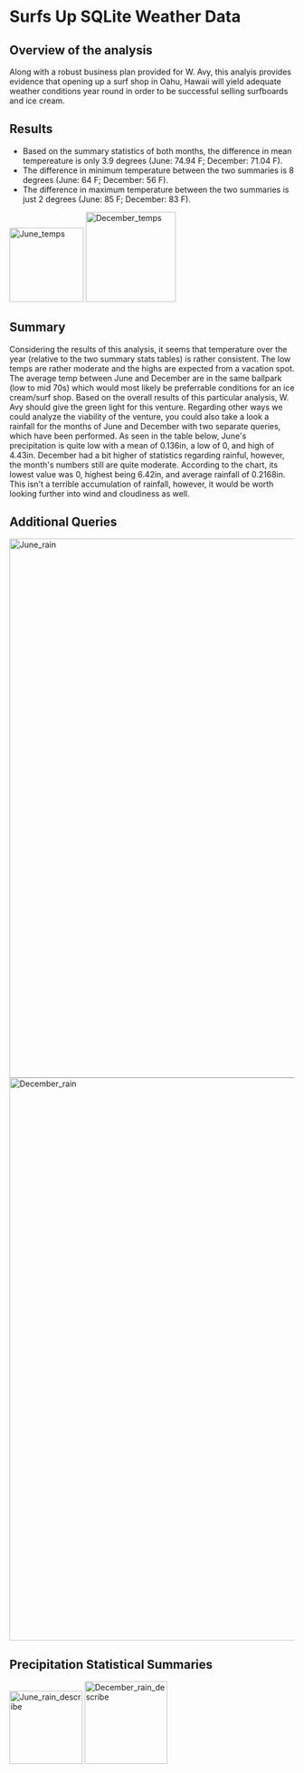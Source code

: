 # Surfs Up SQLite Weather Data
## Overview of the analysis
Along with a robust business plan provided for W. Avy, this analyis provides evidence that opening up a surf shop in Oahu, Hawaii will yield adequate weather conditions year round in order to be successful selling surfboards and ice cream.

## Results
- Based on the summary statistics of both months, the difference in mean tempereature is only 3.9 degrees (June: 74.94 F; December: 71.04 F).
- The difference in minimum temperature between the two summaries is 8 degrees (June: 64 F; December: 56 F).
- The difference in maximum temperature between the two summaries is just 2 degrees (June: 85 F; December: 83 F).

<img width="131" alt="June_temps" src="https://user-images.githubusercontent.com/85330159/129416805-8c3efdf9-4536-41a4-8b3f-dba7fe3499c3.png">

<img width="159" alt="December_temps" src="https://user-images.githubusercontent.com/85330159/129416808-33869a3f-bf6c-42e7-9e7e-40795b3f1b74.png">


## Summary
Considering the results of this analysis, it seems that temperature over the year (relative to the two summary stats tables) is rather consistent. The low temps are rather moderate and the highs are expected from a vacation spot. The average temp between June and December are in the same ballpark (low to mid 70s) which would most likely be preferrable conditions for an ice cream/surf shop. Based on the overall results of this particular analysis, W. Avy should give the green light for this venture. Regarding other ways we could analyze the viability of the venture, you could also take a look a rainfall for the months of June and December with two separate queries, which have been performed. As seen in the table below, June's precipitation is quite low with a mean of 0.136in, a low of 0, and high of 4.43in. December had a bit higher of statistics regarding rainful, however, the month's numbers still are quite moderate. According to the chart, its lowest value was 0, highest being 6.42in, and average rainfall of 0.2168in. This isn't a terrible accumulation of rainfall, however, it would be worth looking further into wind and cloudiness as well.

## Additional Queries
<img width="952" alt="June_rain" src="https://user-images.githubusercontent.com/85330159/129416612-e93d0d6b-688e-4eae-8ebb-8c610456f9f3.png">

<img width="994" alt="December_rain" src="https://user-images.githubusercontent.com/85330159/129416631-3c12f9c1-4c60-4b24-b937-ab11a5dacec4.png">

## Precipitation Statistical Summaries
<img width="129" alt="June_rain_describe" src="https://user-images.githubusercontent.com/85330159/129416668-029c2217-a041-4d6f-a33e-bc4a752c0f5d.png">

<img width="146" alt="December_rain_describe" src="https://user-images.githubusercontent.com/85330159/129416677-2aabb05e-0bfb-4595-84f6-314af5585402.png">






